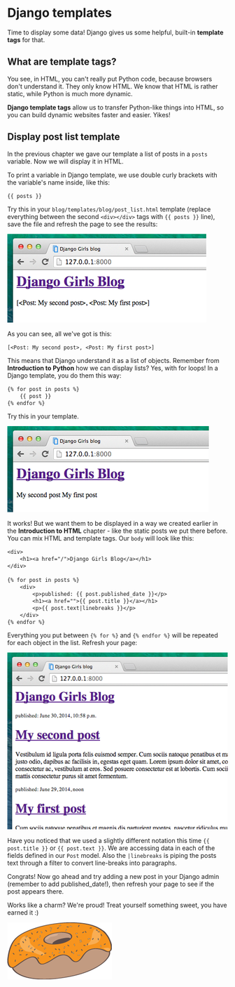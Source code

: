 # Django templates

Time to display some data! Django gives us some helpful, built-in __template tags__ for that.

## What are template tags?

You see, in HTML, you can't really put Python code, because browsers don't understand it. They only know HTML. We know that HTML is rather static, while Python is much more dynamic.

__Django template tags__ allow us to transfer Python-like things into HTML, so you can build dynamic websites faster and easier. Yikes!

## Display post list template

In the previous chapter we gave our template a list of posts in a `posts` variable. Now we will display it in HTML.

To print a variable in Django template, we use double curly brackets with the variable's name inside, like this:

    {{ posts }}

Try this in your `blog/templates/blog/post_list.html` template (replace everything between the second `<div></div>` tags with `{{ posts }}` line), save the file and refresh the page to see the results:

![Figure 13.1](images/step1.png)

As you can see, all we've got is this:

    [<Post: My second post>, <Post: My first post>]

This means that Django understand it as a list of objects. Remember from __Introduction to Python__ how we can display lists? Yes, with for loops! In a Django template, you do them this way:

    {% for post in posts %}
        {{ post }}
    {% endfor %}

Try this in your template.

![Figure 13.2](images/step2.png)

It works! But we want them to be displayed in a way we created earlier in the __Introduction to HTML__ chapter - like the static posts we put there before. You can mix HTML and template tags. Our `body` will look like this:

    <div>
        <h1><a href="/">Django Girls Blog</a></h1>
    </div>

    {% for post in posts %}
        <div>
            <p>published: {{ post.published_date }}</p>
            <h1><a href="">{{ post.title }}</a></h1>
            <p>{{ post.text|linebreaks }}</p>
        </div>
    {% endfor %}

Everything you put between `{% for %}` and `{% endfor %}` will be repeated for each object in the list. Refresh your page:

![Figure 13.3](images/step3.png)

Have you noticed that we used a slightly different notation this time `{{ post.title }}` or `{{ post.text }}`. We are accessing data in each of the fields defined in our `Post` model. Also the `|linebreaks` is piping the posts text through a filter to convert line-breaks into paragraphs.

Congrats! Now go ahead and try adding a new post in your Django admin (remember to add published_date!), then refresh your page to see if the post appears there.

Works like a charm? We're proud! Treat yourself something sweet, you have earned it :)

![Figure 13.4](images/donut.png)
